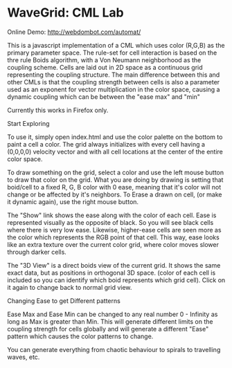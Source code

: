 # WaveGrid: CML Lab

Online Demo: http://webdombot.com/automat/

This is a javascript implementation of a CML which uses color (R,G,B) as the primary parameter space.  The rule-set for cell interaction is based on the thre rule Boids algorithm, with a Von Neumann neighborhood as the coupling scheme.  Cells are laid out in 2D space as a continuous grid representing the coupling structure.  The main difference between this and other CMLs is that the coupling strength between cells is also a parameter used as an exponent for vector multiplication in the color space, causing a dynamic coupling which can be between the "ease max" and "min"

Currently this works in Firefox only.

Start Exploring

To use it, simply open index.html and use the color palette on the bottom to paint a cell a color.  The grid always initializes with every cell having a (0,0,0,0) velocity vector and with all cell locations at the center of the entire color space.

To draw something on the grid, select a color and use the left mouse button to draw that color on the grid. What you are doing by drawing is setting that boid/cell to a fixed R, G, B color with 0 ease, meaning that it's color will not change or be affected by it's neighbors. To Erase a drawn on cell, (or make it dynamic again), use the right mouse button. 

The "Show" link shows the ease along with the color of each cell. Ease is represented visually as the opposite of black. So you will see black cells where there is very low ease. Likewise, higher-ease cells are seen more as the color which represents the RGB point of that cell. This way, ease looks like an extra texture over the current color grid, where color moves slower through darker cells. 

The "3D View" is a direct boids view of the current grid. It shows the same exact data, but as positions in orthogonal 3D space. (color of each cell is included so you can identify which boid represents which grid cell). Click on it again to change back to normal grid view.

Changing Ease to get Different patterns

Ease Max and Ease Min can be changed to any real number 0 - Infinity as long as Max is greater than Min.  This will generate different limits on the coupling strength for cells globally and will generate a different "Ease" pattern which causes the color patterns to change.

You can generate everything from chaotic behaviour to spirals to travelling waves, etc.
